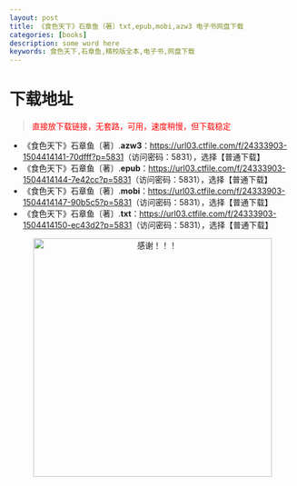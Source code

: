 ```yaml
---
layout: post
title: 《食色天下》石章鱼〔著〕txt,epub,mobi,azw3 电子书网盘下载
categories: [books]
description: some word here
keywords: 食色天下,石章鱼,精校版全本,电子书,网盘下载
---
```


# 下载地址

> <p style="color:red" >直接放下载链接，无套路，可用，速度稍慢，但下载稳定</p>

- 《食色天下》石章鱼〔著〕.**azw3**：<https://url03.ctfile.com/f/24333903-1504414141-70dfff?p=5831>（访问密码：5831），选择【普通下载】
- 《食色天下》石章鱼〔著〕.**epub**：<https://url03.ctfile.com/f/24333903-1504414144-7e42cc?p=5831>（访问密码：5831），选择【普通下载】
- 《食色天下》石章鱼〔著〕.**mobi**：<https://url03.ctfile.com/f/24333903-1504414147-90b5c5?p=5831>（访问密码：5831），选择【普通下载】
- 《食色天下》石章鱼〔著〕.**txt**：<https://url03.ctfile.com/f/24333903-1504414150-ec43d2?p=5831>（访问密码：5831），选择【普通下载】

<div align="center"><img src="https://pic.imgdb.cn/item/6707df6bd29ded1a8ce37031.gif" alt="感谢！！！" width="420px" height="auto"/></div>
